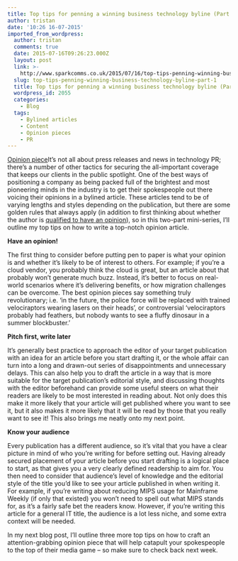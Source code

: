 ```yaml
---
title: Top tips for penning a winning business technology byline (Part 1)
author: tristan
date: '10:26 16-07-2015'
imported_from_wordpress:
  author: tristan
  comments: true
  date: 2015-07-16T09:26:23.000Z
  layout: post
  link: >-
    http://www.sparkcomms.co.uk/2015/07/16/top-tips-penning-winning-business-technology-byline-part-1/
  slug: top-tips-penning-winning-business-technology-byline-part-1
  title: Top tips for penning a winning business technology byline (Part 1)
  wordpress_id: 2055
  categories:
    - Blog
  tags:
    - Bylined articles
    - Content
    - Opinion pieces
    - PR
---
```


[Opinion piece](Opinion-piece-150x150.jpg)It’s not all about press releases and news in technology PR; there’s a number of other tactics for securing the all-important coverage that keeps our clients in the public spotlight. One of the best ways of positioning a company as being packed full of the brightest and most pioneering minds in the industry is to get their spokespeople out there voicing their opinions in a bylined article. These articles tend to be of varying lengths and styles depending on the publication, but there are some golden rules that always apply (in addition to first thinking about whether the author is [qualified to have an opinion](http://www.sparkcomms.co.uk/2015/02/05/test-whether-qualified-comment-technology-trend/)), so in this two-part mini-series, I’ll outline my top tips on how to write a top-notch opinion article.

**Have an opinion!**

The first thing to consider before putting pen to paper is what your opinion is and whether it’s likely to be of interest to others. For example; if you’re a cloud vendor, you probably think the cloud is great, but an article about that probably won’t generate much buzz. Instead, it’s better to focus on real-world scenarios where it’s delivering benefits, or how migration challenges can be overcome. The best opinion pieces say something truly revolutionary; i.e. ‘in the future, the police force will be replaced with trained velociraptors wearing lasers on their heads’, or controversial ‘velociraptors probably had feathers, but nobody wants to see a fluffy dinosaur in a summer blockbuster.’

**Pitch first, write later**

It’s generally best practice to approach the editor of your target publication with an idea for an article before you start drafting it, or the whole affair can turn into a long and drawn-out series of disappointments and unnecessary delays. This can also help you to draft the article in a way that is more suitable for the target publication’s editorial style, and discussing thoughts with the editor beforehand can provide some useful steers on what their readers are likely to be most interested in reading about. Not only does this make it more likely that your article will get published where you want to see it, but it also makes it more likely that it will be read by those that you really want to see it! This also brings me neatly onto my next point.

**Know your audience**

Every publication has a different audience, so it’s vital that you have a clear picture in mind of who you’re writing for before setting out. Having already secured placement of your article before you start drafting is a logical place to start, as that gives you a very clearly defined readership to aim for. You then need to consider that audience’s level of knowledge and the editorial style of the title you’d like to see your article published in when writing it. For example, if you’re writing about reducing MIPS usage for Mainframe Weekly (if only that existed) you won’t need to spell out what MIPS stands for, as it’s a fairly safe bet the readers know. However, if you’re writing this article for a general IT title, the audience is a lot less niche, and some extra context will be needed.

In my next blog post, I’ll outline three more top tips on how to craft an attention-grabbing opinion piece that will help catapult your spokespeople to the top of their media game – so make sure to check back next week.
